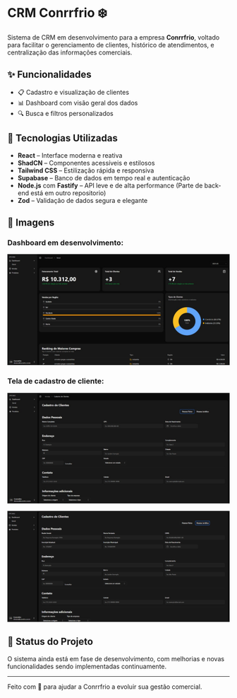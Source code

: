 # CRM Conrrfrio ❄️

Sistema de CRM em desenvolvimento para a empresa **Conrrfrio**, voltado para facilitar o gerenciamento de clientes, histórico de atendimentos, e centralização das informações comerciais.

## ✨ Funcionalidades

- 📋 Cadastro e visualização de clientes
- 📊 Dashboard com visão geral dos dados
- 🔍 Busca e filtros personalizados

## 🧪 Tecnologias Utilizadas

- **React** – Interface moderna e reativa
- **ShadCN** – Componentes acessíveis e estilosos
- **Tailwind CSS** – Estilização rápida e responsiva
- **Supabase** – Banco de dados em tempo real e autenticação
- **Node.js** com **Fastify** – API leve e de alta performance (Parte de back-end está em outro repositorio)
- **Zod** – Validação de dados segura e elegante

## 📸 Imagens

### Dashboard em desenvolvimento:
![Dashboard](./screenshots/dashboard.jpg)

### Tela de cadastro de cliente:
![Cadastro de Cliente](./screenshots/cadastro-cliente.jpg)

![Cadastro de Cliente](./screenshots/cadastro-cliente2.png)

## 🚧 Status do Projeto

O sistema ainda está em fase de desenvolvimento, com melhorias e novas funcionalidades sendo implementadas continuamente.

---

Feito com 💙 para ajudar a Conrrfrio a evoluir sua gestão comercial.

